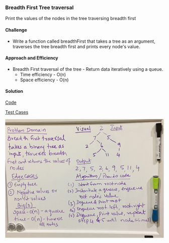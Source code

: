 ### Breadth First Tree traversal
Print the values of the nodes in the tree traversing breadth first

#### Challenge
- Write a function called breadthFirst that takes a tree as an argument, traverses the tree breadth first and prints every node's value.

#### Approach and Efficiency
- Breadth First traversal of the tree - Return data iteratively using a queue. 
  - Time efficiency - O(n)
  - Space efficiency - O(n)

#### Solution
[Code](https://github.com/gpadmapriya/data-structures-and-algorithms/tree/master/Data_Structures/src/main/java/datastructures/tree/BinaryTree.java)

[Test Cases](https://github.com/gpadmapriya/data-structures-and-algorithms/tree/master/Data_Structures/src/test/java/datastructures/tree/BinaryTreeTest.java)

![Breadth First traversal of tree](https://github.com/gpadmapriya/data-structures-and-algorithms/blob/master/assets/breadth_first.JPG)